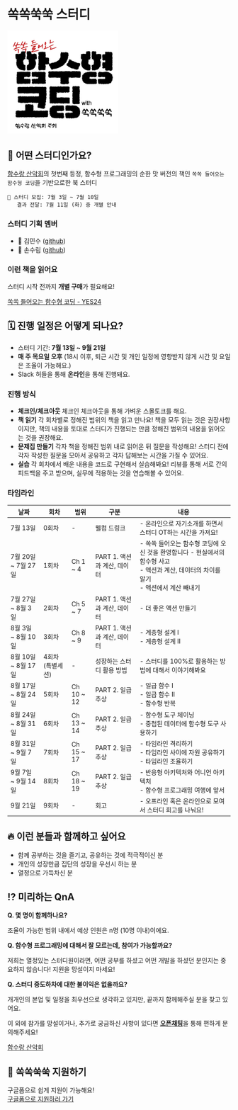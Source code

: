 # 쏙쏙쑥쑥 스터디

<img src="./assets/logo.png" width="250px" />

## 🤔 어떤 스터디인가요?

[함수랑 산악회](https://github.com/function-and-mountain)의 첫번째 등정, 함수형 프로그래밍의 순한 맛 버전의 책인 `쏙쏙 들어오는 함수형 코딩`을 기반으로한 북 스터디

```
📌 스터디 모집: 7월 3일 ~ 7월 10일
   결과 전달: 7월 11일 (화) 중 개별 안내
```

### 스터디 기획 멤버

- 🤔 김민수 ([github](https://github.com/minsoo-web))
- 🤩 손수림 ([github](https://github.com/sonsurim))

### 이런 책을 읽어요

스터디 시작 전까지 **개별 구매**가 필요해요!

[쏙쏙 들어오는 함수형 코딩 - YES24](https://www.yes24.com/Product/Goods/108748841)

## 🗓️ 진행 일정은 어떻게 되나요?

- 스터디 기간: **7월 13일 ~ 9월 21일**
- **매 주 목요일 오후** (18시 이후, 퇴근 시간 및 개인 일정에 영향받지 않게 시간 및 요일은 조율이 가능해요.)
- Slack 허들을 통해 **온라인**을 통해 진행돼요.

### 진행 방식

- **체크인/체크아웃**
  체크인 체크아웃을 통해 가벼운 스몰토크를 해요.
- **책 읽기**
  각 회차별로 정해진 범위의 책을 읽고 만나요!
  책을 모두 읽는 것은 권장사항이지만, 책의 내용을 토대로 스터디가 진행되는 만큼 정해진 범위의 내용을 읽어오는 것을 권장해요.
- **문제집 만들기**
  각자 책을 정해진 범위 내로 읽어온 뒤 질문을 작성해요!
  스터디 전에 각자 작성한 질문을 모아서 공유하고 각자 답해보는 시간을 가질 수 있어요.
- **실습**
  각 회차에서 배운 내용을 코드로 구현해서 실습해봐요!
  리뷰를 통해 서로 간의 피드백을 주고 받으며, 실무에 적용하는 것을 연습해볼 수 있어요.

### 타임라인

| 날짜                | 회차             | 범위       | 구분                        | 내용                                                                                                                                              |
| ------------------- | ---------------- | ---------- | --------------------------- | ------------------------------------------------------------------------------------------------------------------------------------------------- |
| 7월 13일            | 0회차            | -          | 웰컴 드링크                 | - 온라인으로 자기소개를 하면서 스터디 OT하는 시간을 가져요!                                                                                       |
| 7월 20일 ~ 7월 27일 | 1회차            | Ch 1 ~ 4   | PART 1. 액션과 계산, 데이터 | - 쏙쏙 들어오는 함수형 코딩에 오신 것을 환영합니다 - 현실에서의 함수형 사고<br /> - 액션과 계산, 데이터의 차이를 알기<br />- 액션에서 계산 빼내기 |
| 7월 27일 ~ 8월 3일  | 2회차            | Ch 5 ~ 7   | PART 1. 액션과 계산, 데이터 | - 더 좋은 액션 만들기                                                                                                                             | - 변경 가능한 데이터 구조를 가진 언어에서 불변성 유지하기<br />- 신뢰할 수 없는 코드를 쓰면서 불변성 지키기 |
| 8월 3일 ~ 8월 10일  | 3회차            | Ch 8 ~ 9   | PART 1. 액션과 계산, 데이터 | - 계층형 설계 I<br />- 계층형 설계 II                                                                                                             |
| 8월 10일 ~ 8월 17일 | 4회차 (특별세션) | -          | 성장하는 스터디 활용 방법   | - 스터디를 100%로 활용하는 방법에 대해서 이야기해봐요                                                                                             |
| 8월 17일 ~ 8월 24일 | 5회차            | Ch 10 ~ 12 | PART 2. 일급 추상           | - 일급 함수 I<br />- 일급 함수 II<br />- 함수형 반복                                                                                              |
| 8월 24일 ~ 8월 31일 | 6회차            | Ch 13 ~ 14 | PART 2. 일급 추상           | - 함수형 도구 체이닝<br />- 중첩된 데이터에 함수형 도구 사용하기                                                                                  |
| 8월 31일 ~ 9월 7일  | 7회차            | Ch 15 ~ 17 | PART 2. 일급 추상           | - 타임라인 격리하기<br />- 타임라인 사이에 자원 공유하기<br />- 타임라인 조율하기                                                                 |
| 9월 7일 ~ 9월 14일  | 8회차            | Ch 18 ~ 19 | PART 2. 일급 추상           | - 반응형 아키텍처와 어니언 아키텍처<br />- 함수형 프로그래밍 여행에 앞서                                                                          |
| 9월 21일            | 9회차            | -          | 회고                        | - 오프라인 혹은 온라인으로 모여서 스터디 회고를 나눠요!                                                                    |

## 🔥 이런 분들과 함께하고 싶어요

- 함께 공부하는 것을 즐기고, 공유하는 것에 적극적이신 분
- 개인의 성장만큼 집단의 성장을 우선시 하는 분
- 열정으로 가득차신 분

## ⁉️ 미리하는 QnA

**Q. 몇 명이 함께하나요?**

조율이 가능한 범위 내에서 예상 인원은 n명 (10명 이내)이에요.

**Q. 함수형 프로그래밍에 대해서 잘 모르는데, 참여가 가능할까요?**

저희는 열정있는 스터디원이라면, 어떤 공부를 하셨고 어떤 개발을 하셨던 분인지는 중요하지 않습니다!
지원을 망설이지 마세요!

**Q. 스터디 중도하차에 대한 불이익은 없을까요?**

개개인의 본업 및 일정을 최우선으로 생각하고 있지만, 끝까지 함께해주실 분을 찾고 있어요.

이 외에 참가를 망설이거나, 추가로 궁금하신 사항이 있다면 [**오픈채팅**](https://open.kakao.com/o/sTjHAUsf)을 통해 편하게 문의해주세요!

[함수랑 산악회](https://open.kakao.com/o/sTjHAUsf)

## 📌 쏙쏙쑥쑥 지원하기

구글폼으로 쉽게 지원이 가능해요!  
[구글폼으로 지원하러 가기](https://forms.gle/A2Wu645SmZLe5XTz6)
